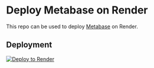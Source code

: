 # Deploy Metabase on Render

This repo can be used to deploy [Metabase](https://metabase.com) on Render.

## Deployment

[![Deploy to Render](https://render.com/images/deploy-to-render-button.svg)](https://render.com/deploy?repo=https://github.com/danielpaul/MetabaseRender)

